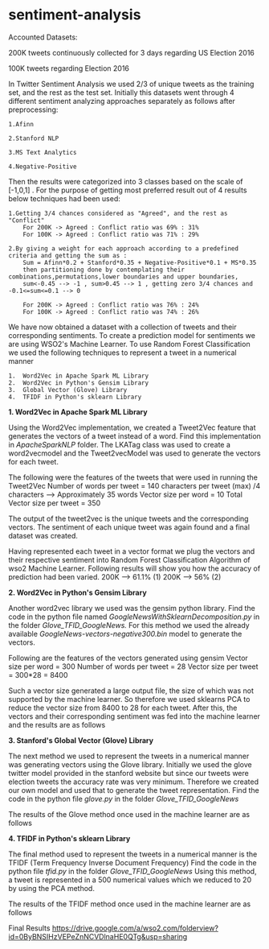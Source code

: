 # sentiment-analysis
Accounted Datasets:

200K tweets continuously collected for 3 days regarding US Election 2016

100K tweets regarding Election 2016

In Twitter Sentiment Analysis we used 2/3 of unique tweets as the training set, and the rest as the test set. Initially this datasets went through 4 different sentiment analyzing approaches separately as follows after preprocessing:
    
    1.Afinn
    
    2.Stanford NLP
    
    3.MS Text Analytics
    
    4.Negative-Positive
    
Then the results were categorized into 3 classes based on the scale of [-1,0,1] . For the purpose of getting most preferred result out of 4 results below techniques had been used:
    
    1.Getting 3/4 chances considered as "Agreed", and the rest as "Conflict"
        For 200K -> Agreed : Conflict ratio was 69% : 31%
        For 100K -> Agreed : Conflict ratio was 71% : 29%

    2.By giving a weight for each approach according to a predefined criteria and getting the sum as :
        Sum = Afinn*0.2 + Stanford*0.35 + Negative-Positive*0.1 + MS*0.35
        then partitioning done by contemplating their combinations,permutations,lower boundaries and upper boundaries,
        sum<-0.45 --> -1 , sum>0.45 --> 1 , getting zero 3/4 chances and -0.1<=sum<=0.1 --> 0

        For 200K -> Agreed : Conflict ratio was 76% : 24%
        For 100K -> Agreed : Conflict ratio was 74% : 26%
        
   We have now obtained a dataset with a collection of tweets and their corresponding sentiments. To create a prediction model for sentiments we are using WSO2's Machine Learner. 
   To use Random Forest Classification we used the following techniques to represent a tweet in a numerical manner
   
    1.  Word2Vec in Apache Spark ML Library
    2.  Word2Vec in Python's Gensim Library
    3.  Global Vector (Glove) Library
    4.  TFIDF in Python's sklearn Library
    
   **1. Word2Vec in Apache Spark ML Library** 
   
  Using the Word2Vec implementation, we created a Tweet2Vec feature that generates the vectors of a tweet instead of a word. Find this implementation in _ApacheSparkNLP_ folder.
  The LKATag class was used to create a word2vecmodel and the Tweet2vecModel was used to generate the vectors for each tweet.
  
  The following were the features of the tweets that were used in running the Tweet2Vec
           Number of words per tweet = 140 characters per tweet (max) /4 characters --> Approximately 35 words
           Vector size per word = 10
           Total Vector size per tweet = 350
   
  The output of the tweet2vec is the unique tweets and the corresponding vectors. The sentiment of each unique tweet was again found and a final dataset was created.
   
  Having represented each tweet in a vector format we plug the vectors and their respective sentiment into Random Forest Classification Algorithm of wso2 Machine Learner. Following results will show you how the accuracy of prediction had been varied.
         200K --> 61.1% (1)
         200K --> 56% (2)
   
   **2. Word2Vec in Python's Gensim Library**
   
   Another word2vec library we used was the gensim python library. Find the code in the python file named _GoogleNewsWithSklearnDecomposition.py_ in the folder _Glove_TFID_GoogleNews._
   For this method we used the already available _GoogleNews-vectors-negative300.bin_ model to generate the vectors.
   
   Following are the features of the vectors generated using gensim
           Vector size per word = 300
           Number of words per tweet = 28
           Vector size per tweet = 300*28 = 8400
   
   Such a vector size generated a large output file, the size of which was not supported by the machine learner. So therefore we used sklearns PCA to reduce the vector size from 8400 to 28 for each tweet.
   After this, the vectors and their corresponding sentiment was fed into the machine learner and the results are as follows 
      
   **3. Stanford's Global Vector (Glove) Library**
   
   The next method we used to represent the tweets in a numerical manner was generating vectors using the Glove library.
   Initially we used the glove twitter model provided in the stanford website but since our tweets were election tweets the accuracy rate was very minimum.
   Therefore we created our own model and used that to generate the tweet representation. Find the code in the python file _glove.py_ in the folder _Glove_TFID_GoogleNews_
   
   The results of the Glove method once used in the machine learner are as follows
   
   **4. TFIDF in Python's sklearn Library**
   
   The final method used to represent the tweets in a numerical manner is the TFIDF (Term Frequency Inverse Document Frequency)
   Find the code in the python file _tfid.py_ in the folder _Glove_TFID_GoogleNews_
   Using this method, a tweet is represented in a 500 numerical values which we reduced to 20 by using the PCA method.
   
   The results of the TFIDF method once used in the machine learner are as follows 


Final Results
https://drive.google.com/a/wso2.com/folderview?id=0ByBNSIHzVEPeZnNCVDlnaHE0QTg&usp=sharing
